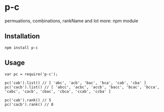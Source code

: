 # p-c
permuations, combinations, rankName and lot more: npm module

## Installation

```
npm install p-c
```

## Usage

```
var pc = require('p-c');

pc('cab').list() // [ 'abc', 'acb', 'bac', 'bca', 'cab', 'cba' ]
pc('cacb').list() // [ 'abcc', 'acbc', 'accb', 'bacc', 'bcac', 'bcca', 'cabc', 'cacb', 'cbac', 'cbca', 'ccab', 'ccba' ]

pc('cab').rank() // 5
pc('cacb').rank() // 8
```
